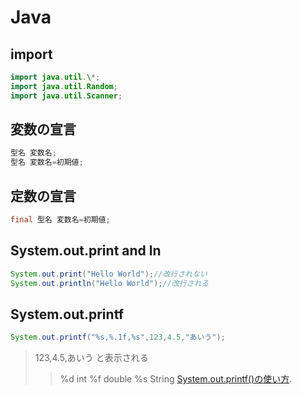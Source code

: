 # Java
## import
~~~java
import java.util.\*;
import java.util.Random;
import java.util.Scanner;
~~~
## 変数の宣言
~~~java
型名 変数名;
型名 変数名=初期値;
~~~
## 定数の宣言
~~~java
final 型名 変数名=初期値;
~~~
## System.out.print and ln
~~~java
System.out.print("Hello World");//改行されない
System.out.println("Hello World");//改行される
~~~
## System.out.printf
~~~java
System.out.printf("%s,%.1f,%s",123,4.5,"あいう");
~~~
> 123,4.5,あいう と表示される
>> %d int
>> %f double
>> %s String
[System.out.printf()の使い方](https://joytas.net/programming/system-out-printf%e3%81%ae%e4%bd%bf%e3%81%84%e6%96%b9).

